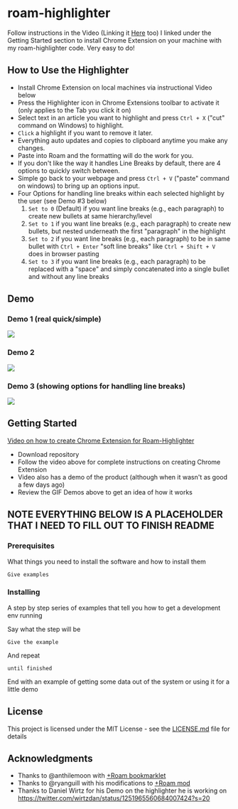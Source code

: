 # roam-highlighter

Follow instructions in the Video (Linking it [Here](https://www.screencast.com/t/7vYK9qMGqIyY) too) I linked under the Getting Started section to install Chrome Extension on your machine with my roam-highlighter code. Very easy to do!

## How to Use the Highlighter

- Install Chrome Extension on local machines via instructional Video below
- Press the Highlighter icon in Chrome Extensions toolbar to activate it (only applies to the Tab you click it on)
- Select text in an article you want to highlight and press `Ctrl + X` ("cut" command on Windows) to highlight.
- `Click` a highlight if you want to remove it later.
- Everything auto updates and copies to clipboard anytime you make any changes.
- Paste into Roam and the formatting will do the work for you.
- If you don't like the way it handles Line Breaks by default, there are 4 options to quickly switch between.
- Simple go back to your webpage and press `Ctrl + V` ("paste" command on windows) to bring up an options input.
- Four Options for handling line breaks within each selected highlight by the user (see Demo #3 below)
  1. `Set to 0` (Default) if you want line breaks (e.g., each paragraph) to create new bullets at same hierarchy/level
  2. `Set to 1` if you want line breaks (e.g., each paragraph) to create new bullets, but nested underneath the first "paragraph" in the highlight
  3. `Set to 2` if you want line breaks (e.g., each paragraph) to be in same bullet with `Ctrl + Enter` "soft line breaks" like `Ctrl + Shift + V` does in browser pasting
  4. `Set to 3` if you want line breaks (e.g., each paragraph) to be replaced with a "space" and simply concatenated into a single bullet and without any line breaks

## Demo

### Demo 1 (real quick/simple)

![](https://user-images.githubusercontent.com/64155612/81344586-e2408100-906b-11ea-9601-5b6082c6de5f.gif)

### Demo 2

![](https://user-images.githubusercontent.com/64155612/81142339-4b1ce180-8f24-11ea-908b-add409f0c7d4.gif)

### Demo 3 (showing options for handling line breaks)

![](https://user-images.githubusercontent.com/64155612/81344530-c3da8580-906b-11ea-9696-3abce1d0a912.gif)

## Getting Started

[Video on how to create Chrome Extension for Roam-Highlighter](https://www.screencast.com/t/7vYK9qMGqIyY)

- Download repository
- Follow the video above for complete instructions on creating Chrome Extension
- Video also has a demo of the product (although when it wasn't as good a few days ago)
- Review the GIF Demos above to get an idea of how it works

## NOTE EVERYTHING BELOW IS A PLACEHOLDER THAT I NEED TO FILL OUT TO FINISH README

### Prerequisites

What things you need to install the software and how to install them

```
Give examples
```

### Installing

A step by step series of examples that tell you how to get a development env running

Say what the step will be

```
Give the example
```

And repeat

```
until finished
```

End with an example of getting some data out of the system or using it for a little demo

## License

This project is licensed under the MIT License - see the [LICENSE.md](LICENSE.md) file for details

## Acknowledgments

* Thanks to @anthilemoon with [+Roam bookmarklet](https://github.com/anthilemoon/plus-roam)
* Thanks to @ryanguill with his modifications to [+Roam mod](https://github.com/ryanguill/plus-roam/tree/development)
* Thanks to Daniel Wirtz for his Demo on the highlighter he is working on https://twitter.com/wirtzdan/status/1251965560684007424?s=20
